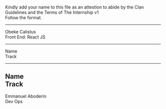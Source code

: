Kindly add your name to this file as an attestion to abide by the Clan Guidelines and the Terms of The Internship v1
<br/> Follow the format.<br/> 
___
Obeke Calistus <br/>
Front End: React JS
___
Name <br/>
Track
___
Name <br/>
Track
---
Emmanuel Aboderin </br>
Dev Ops
